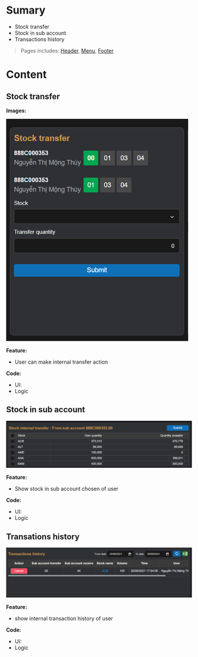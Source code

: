 # Sumary
- Stock transfer
- Stock in sub account
- Transactions history
> Pages includes: [Header](../../Common%20UI/Header.md), [Menu](../../Common%20UI/Menu.md), [Footer](../../Common%20UI/Footer.md) 
# Content
## Stock transfer
**Images:**

![](images/StockTransfer.png)

**Feature:**
- User can make internal transfer action

**Code:**
- UI:
- Logic
## Stock in sub account
![](images/listStockInSubAccount.png)

**Feature:**
- Show stock in sub account chosen of user

**Code:**
- UI:
- Logic
## Transations history

![](images/TransactionHistory.png)

**Feature:**
- show internal transaction history of user

**Code:**
- UI:
- Logic